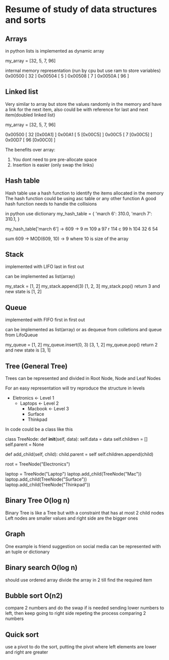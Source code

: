 # Resume of study of data structures and sorts

## Arrays
in python lists is implemented as dynamic array

my_array = [32, 5, 7, 96]

internal memory representation (run by cpu but use ram to store variables)
0x00500 [  32  ]
0x00504 [  5  ]
0x00508 [  7  ]
0x0050A [  96  ]


## Linked list
Very similar to array but store the values randomly in the memory and have a link for the next item,
also could be with reference for last and next item(doubled linked list)

my_array = [32, 5, 7, 96]

0x00500 [  32 [0x00A1] ]
0x00A1 [  5  [0x00C5] ]
0x00C5 [  7  [0x00C5] ]
0x00D7 [  96  [0x00C0] ]

The benefits over array:
1. You dont need to pre pre-allocate space
2. Insertion is easier (only swap the links)


## Hash table
Hash table use a hash function to identify the items allocated in the memory
The hash function could be using asc table or any other function
A good hash function needs to handle the collisions

in python use dictionary
my_hash_table = {
  'march 6': 310.0,
  'march 7': 310.1,
}

my_hash_table['march 6'] -> 609 -> 9
m 109
a 97
r 114
c 99
h 104
  32
6 54

sum 609 -> MOD(609, 10) -> 9 where 10 is size of the array


## Stack
implemented with LIFO last in first out

can be implemented as list(array)

my_stack = [1, 2]
my_stack.append(3)
[1, 2, 3]
my_stack.pop()
return 3 and new state is [1, 2]


## Queue
implemented with FIFO first in first out

can be implemented as list(array)
or as dequeue from colletions and
queue from LifoQueue

my_queue = [1, 2]
my_queue.insert(0, 3)
[3, 1, 2]
my_queue.pop()
return 2 and new state is [3, 1]


## Tree (General Tree)
Trees can be represented and divided in Root Node, Node and Leaf Nodes

For an easy representation will try reproduce the structure in levels
- Eletronics <- Level 1
  - Laptops <- Level 2
    - Macbook <- Level 3
    - Surface
    - Thinkpad

In code could be a class like this

class TreeNode:
  def __init__(self, data):
    self.data = data
    self.children = []
    self.parent = None

  def add_child(self, child):
    child.parent = self
    self.children.append(child)

root = TreeNode("Electronics")

laptop = TreeNode("Laptop")
laptop.add_child(TreeNode("Mac"))
laptop.add_child(TreeNode("Surface"))
laptop.add_child(TreeNode("Thinkpad"))


## Binary Tree O(log n)
Binary Tree is like a Tree but with a constraint that has at most 2 child nodes
Left nodes are smaller values and right side are the bigger ones


## Graph
One example is friend suggestion on social media
can be represented with an tuple or dictionary

## Binary search O(log n)
should use ordered array
divide the array in 2 till find the required item

## Bubble sort O(n2)
compare 2 numbers and do the swap if is needed sending lower numbers to left,
then keep going to right side repeting the process comparing 2 numbers

## Quick sort
use a pivot to do the sort, putting the pivot where left elements are lower and right are greater
